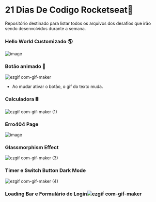 # 21 Dias De Codigo Rocketseat🚀
Repositório destinado para listar todos os arquivos dos desafios que irão sendo desenvolvidos durante a semana.

### Hello World Customizado 🌎
  
![image](https://user-images.githubusercontent.com/73366668/187773009-c6396b4d-3f09-4555-a2ee-03acaf9770c7.png)

### Botão animado 🤖

![ezgif com-gif-maker](https://user-images.githubusercontent.com/73366668/187773711-69fce781-5522-4033-868f-358e21f2ab10.gif)

 - Ao mudar ativar o botão, o gif do texto muda.
 
 ### Calculadora 🖩
 
 ![ezgif com-gif-maker (1)](https://user-images.githubusercontent.com/73366668/187774661-bece60c8-c30c-4de9-b6ea-c8abc923ba9d.gif)

### Erro404 Page

![image](https://user-images.githubusercontent.com/73366668/187924415-1ef42b74-0f96-43f6-a601-0ffc716e7291.png)

### Glassmorphism Effect 

![ezgif com-gif-maker (3)](https://user-images.githubusercontent.com/73366668/187955137-e7e13fe0-6f2c-4a63-bf42-35ed68a736ac.gif)

### Timer e Switch Button Dark Mode

![ezgif com-gif-maker (4)](https://user-images.githubusercontent.com/73366668/188011030-6b5832d1-ff29-408f-8f93-aa8df9d3a3ed.gif)

### Loading Bar e Formulário de Login![ezgif com-gif-maker](https://user-images.githubusercontent.com/73366668/188283482-50d1b418-e2ce-4ae3-9415-c038b7c8e9e5.gif)


